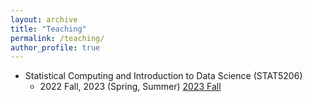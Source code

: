 ```yaml
---
layout: archive
title: "Teaching"
permalink: /teaching/
author_profile: true
---
```


- Statistical Computing and Introduction to Data Science (STAT5206)
  - 2022 Fall, 2023 (Spring, Summer) [2023 Fall](https://www.yongchanstat.com/STAT5206_Fall_2023/)
